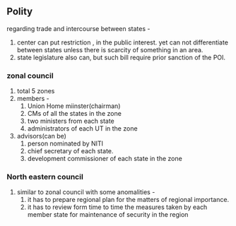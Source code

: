 ## Polity
regarding trade and intercourse between states - 
1. center can put restriction , in the public interest. yet can not differentiate between states unless there is  scarcity of something in an area.
2. state legislature also can, but such bill require prior sanction of the POI.
### zonal council
1. total 5 zones
2. members - 
	1. Union Home miinster(chairman)
	2. CMs of all the states in the zone
	3. two ministers from each state
	4. administrators of each UT in the zone
3. advisors(can be)
	1. person nominated by NITI
	2. chief secretary of each state.
	3. development commissioner of each state in the zone
### North eastern council
1. similar to zonal  council with some anomalities - 
	1. it has to prepare regional plan for the matters of regional importance.
	2. it has to review form time to time the measures taken by each member state for maintenance of security in the region 